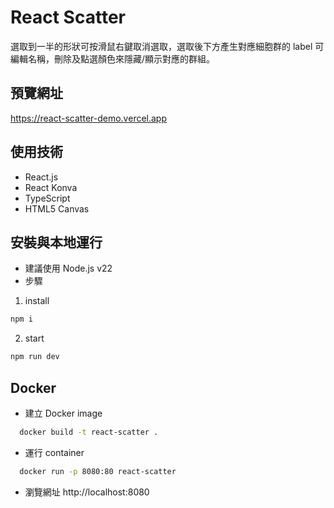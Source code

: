 # React Scatter
選取到一半的形狀可按滑鼠右鍵取消選取，選取後下方產生對應細胞群的 label 可編輯名稱，刪除及點選顏色來隱藏/顯示對應的群組。

## 預覽網址
<https://react-scatter-demo.vercel.app>

## 使用技術
- React.js
- React Konva
- TypeScript
- HTML5 Canvas

## 安裝與本地運行
- 建議使用 Node.js v22
- 步驟
1. install
```bash
npm i
```
2. start
```bash
npm run dev
```
## Docker
- 建立 Docker image
```bash
  docker build -t react-scatter .
```
- 運行 container
```bash
  docker run -p 8080:80 react-scatter
 ```
- 瀏覽網址
  http://localhost:8080

